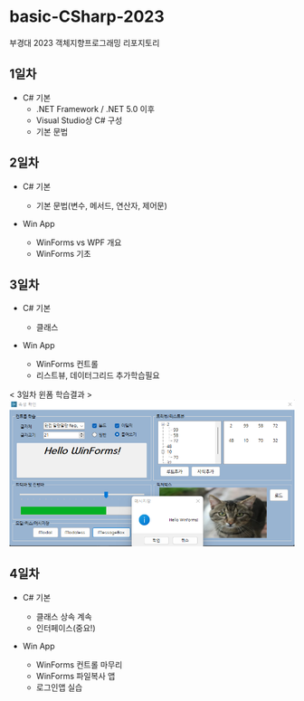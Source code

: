 # basic-CSharp-2023
부경대 2023 객체지향프로그래밍 리포지토리

## 1일차
- C# 기본
	- .NET Framework / .NET 5.0 이후
	- Visual Studio상 C# 구성
	- 기본 문법
	
## 2일차
- C# 기본
	- 기본 문법(변수, 메서드, 연산자, 제어문)
	
- Win App
	- WinForms vs WPF 개요
	- WinForms 기초
	
## 3일차
- C# 기본
	- 클래스
	
- Win App
	- WinForms 컨트롤
	- 리스트뷰, 데이터그리드 추가학습필요

< 3일차 윈폼 학습결과 >
<img src="https://raw.githubusercontent.com/SoYoungHW/basic-CSharp-2023/main/Images/Winfroms.png">

## 4일차
- C# 기본
	- 클래스 상속 계속
	- 인터페이스(중요!)

- Win App
	- WinForms 컨트롤 마무리
	- WinForms 파일복사 앱
	- 로그인앱 실습

